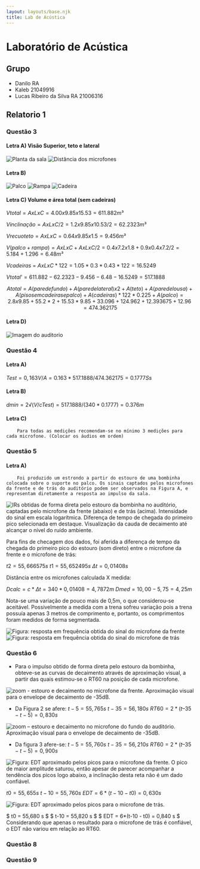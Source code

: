 ```yaml
---
layout: layouts/base.njk
title: Lab de Acústica
---
```


# Laboratório de Acústica

## Grupo

- Danilo RA
- Kaleb 21049916
- Lucas Ribeiro da Silva RA 21006316

## Relatorio 1

 ### Questão 3
#### Letra A) Visão Superior, teto e lateral
![Planta da sala](./imagem1.jpg)
![Distância dos microfones](./imagem2.jpg)

#### Letra B)
![Palco](./imagem3.jpg)
![Rampa](./imagem4.jpg)
![Cadeira](./imagem5.jpg)

#### Letra C) Volume e área total (sem cadeiras)
$Vtotal = AxLxC = 4.00 x 9.85 x 15.53 = 611.882m³$

$Vinclinação = AxLxC/2 = 1.2 x 9.85 x 10.53/2 = 62.2323m³$

$Vrecuoteto = AxLxC = 0.64 x 9.85 x 1.5 = 9.456m³$

$V(palco + rampa) = AxLxC + AxLxC/2 = 0.4 x 7.2 x 1.8 + 0.9 x 0.4 x 7.2 /2= 5.184 + 1.296 = 6.48m³$

$Vcadeiras$ $=~ AxLxC*122 = 1.05*0.3*0.43*122 = 16.5249$

$Vtotal’ = 611.882 - 62.2323 - 9.456 - 6.48 - 16.5249 = 517.1888$


$$
Atotal = A(parede fundo) + A(parede lateral) x 2 + A(teto) + A(parede lousa) + A(piso sem cadeiras e palco) + A(cadeiras)*122*0.225 + A(palco)
= 2.8 x 9.85 + 55.2*2 + 15.53*9.85 + 33.096 + 124.962 + 12.393675 + 12.96
= 474.362175
$$

#### Letra D)

![Imagem do auditorio](./imagem6.jpg)


### Questão 4
#### Letra A) 
$Test = 0,163V/A = 0.163*517.1888/474.362175 = 0.1777Ss$
#### Letra B)
$dmin = 2√(V/cTest)=517.1888/(340*0.1777) = 0.376m$
#### Letra C) 
        Para todas as medições recomendam-se no mínimo 3 medições para cada microfone. (Colocar os áudios em ordem)


### Questão 5

#### Letra A)
        Foi produzido um estrondo a partir do estouro de uma bombinha colocada sobre o suporte no palco. Os sinais captados pelos microfones da frente e de trás do auditório podem ser observados na Figura A, e representam diretamente a resposta ao impulso da sala.

![IRs obtidas de forma direta pelo estouro da bombinha no auditório, captadas pelo microfone da frente (abaixo) e de trás (acima). Intensidade do sinal em escala logarítmica. Diferença de tempo de chegada do primeiro pico selecionada em destaque. Visualização da cauda de decaimento até alcançar o nível do ruído ambiente.](./imagem7.jpg)



Para fins de checagem dos dados, foi aferida a diferença de tempo da chegada do primeiro pico do estouro (som direto) entre o microfone da frente e o microfone de trás:

$t2 = 55,666575 s$
$t1 = 55,652495 s$
$Δt = 0,01408 s$

Distância entre os microfones calculada X medida:

$Dcalc = c * Δt = 340 * 0,01408 = 4,7872 m$
$Dmed = 10,00 - 5,75 = 4,25 m$

Nota-se uma variação de pouco mais de 0,5m, o que considerou-se aceitável. Possivelmente a medida com a trena sofreu variação pois a trena possuía apenas 3 metros de comprimento e, portanto, os comprimentos foram medidos de forma segmentada.



![Figura: resposta em frequência obtida do sinal do microfone da frente](./imagem8.jpg)
![Figura: resposta em frequência obtida do sinal do microfone de trás](./imagem9.jpg)


### Questão 6
- Para o impulso obtido de forma direta pelo estouro da bombinha, obteve-se as curvas de decaimento através de aproximação visual, a partir das quais estimou-se o RT60 na posição de cada microfone.


![zoom - estouro e decaimento no microfone da frente. Aproximação visual para o envelope de decaimento de -35dB.](./imagem10.jpg)

- Da Figura 2 se afere:
$t-5 = 55,765 s$
$t-35 = 56,180 s$
$RT60 = 2 * ( t–35 - t-5) = 0,830 s$


![zoom – estouro e decaimento no microfone do fundo do auditório. Aproximação visual para o envelope de decaimento de -35dB.](./imagem11.jpg)
- Da figura 3 afere-se:
$t-5 = 55,760 s$
$t-35 = 56,210 s$
$RT60 = 2 * ( t–35 - t-5) = 0,900 s$

![Figura: EDT aproximado pelos picos para o microfone da frente. O pico de maior amplitude saturou, então apesar de parecer acompanhar a tendência dos picos logo abaixo, a inclinação desta reta não é um dado confiável.](./imagem12.jpg)

$t0 = 55,655 s$
$t-10 = 55,760 s$
$EDT = 6*(t-10 - t0) = 0,630 s$


![Figura: EDT aproximado pelos picos para o microfone de trás.](./imagem13.jpg)

$ t0 = 55,680 s $
$ t-10 = 55,820 s $
$ EDT = 6*(t-10 - t0) = 0,840 s $
Considerando que apenas o resultado para o microfone de trás é confiável, o EDT não variou em relação ao RT60.




### Questão 8



### Questão 9